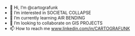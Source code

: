 - 👋 Hi, I’m @cartografunk
- 👀 I’m interested in SOCIETAL COLLAPSE
- 🌱 I’m currently learning AIR BENDING
- 💞️ I’m looking to collaborate on GIS PROJECTS
- 📫 How to reach me www.linkedin.com/in/CARTOGRAFUNK

<!---
cartografunk/cartografunk is a ✨ special ✨ repository because its `README.md` (this file) appears on your GitHub profile.
You can click the Preview link to take a look at your changes.
--->
